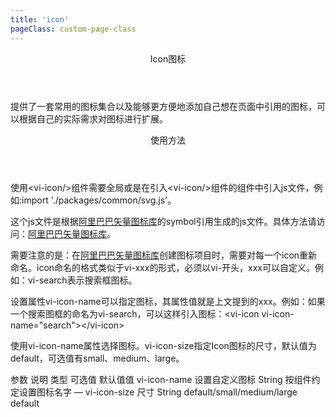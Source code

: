 ```yaml
---
title: 'icon'
pageClass: custom-page-class
---
```

<ClientOnly>
<Common-code-format>

  <div slot="componentNameTitle" class="component">
    <header class="component-name">
      Icon图标
    </header>
    <p class="component-text">
      提供了一套常用的图标集合以及能够更方便地添加自己想在页面中引用的图标，可以根据自己的实际需求对图标进行扩展。
    </p>
  </div>

  <div slot="description">
    <header class="vi-description-title">
      使用方法
    </header>
    <p class="vi-description-text">
      使用<span class="add-color">&ltvi-icon/&gt</span>组件需要全局或是在引入<span class="add-color">&ltvi-icon/&gt</span>组件的组件中引入<span class="add-color">js</span>文件，例如:<span class="add-color">import './packages/common/svg.js'</span>。
    </p>
    <p class="vi-description-text">
      这个<span class="add-color">js</span>文件是根据<a class="add-color" href="http://www.iconfont.cn" target="_black">阿里巴巴矢量图标库</a>的<span class="add-color">symbol引用</span>生成的<span class="add-color">js</span>文件。具体方法请访问：<a class="add-color"href="http://www.iconfont.cn" target="_black">阿里巴巴矢量图标库</a>。
    </p>
    <p class="vi-description-text">
      <span class="noteColor">需要注意的是：</span>在<a class="add-color" href="http://www.iconfont.cn" target="_black">阿里巴巴矢量图标库</a>创建图标项目时，需要对每一个icon重新命名。icon命名的格式类似于<span class="add-color">vi-xxx</span>的形式，必须以<span class="add-color">vi-</span>开头，<span class="add-color">xxx</span>可以自定义。例如：<span class="add-color">vi-search</span>表示搜索框图标。
    </p>
    <p class="vi-description-text">
      设置属性<span class="add-color">vi-icon-name</span>可以指定图标，其属性值就是上文提到的<span class="add-color">xxx</span>。例如：如果一个搜索图框的命名为<span class="add-color">vi-search</span>，可以这样引入图标：<span class="add-color">&ltvi-icon vi-icon-name="search"&gt&lt/vi-icon&gt</span>
    </p>
  </div>

  <div slot="showComponents" class="vi-show-component">
    <Input-vi-input/>
  </div>

  <section slot="paraDescription" class="vi-code-description">
    <p class="vi-paraStyle-wrapper">
      使用<span class="vi-paraStyle">vi-icon-name</span>属性选择图标。<span class="vi-paraStyle">vi-icon-size</span>指定Icon图标的尺寸，默认值为<span class="vi-paraStyle">default</span>，可选值有<span class="vi-paraStyle">small</span>、<span class="vi-paraStyle">medium</span>、<span class="vi-paraStyle">large</span>。
    </p>
  </section>

  <highlight-code class="codeStyle" slot="showCode" lang="vue">
    <vi-icon vi-icon-name="left" vi-icon-size="small"></vi-icon>
    <vi-icon vi-icon-name="right" vi-icon-size="small"></vi-icon>
    <vi-icon vi-icon-name="download" vi-icon-size="small"></vi-icon>
    <vi-icon vi-icon-name="upload" vi-icon-size="small"></vi-icon>
    <vi-icon vi-icon-name="search" vi-icon-size="small"></vi-icon>
    <vi-icon vi-icon-name="setting" vi-icon-size="small"></vi-icon>   
  </highlight-code>
</Common-code-format>
</ClientOnly>

<ClientOnly>
<Common-create-form>
  <thead slot="form-header" class="formHead">
      <tr class="formHeadRow">
          <th class="formHeadCol">参数</th>
          <th class="formHeadCol">说明</th>
          <th class="formHeadCol">类型</th>
          <th class="formHeadCol">可选值</th>
          <th class="formHeadCol">默认值值</th>
      </tr>
  </thead>
  <tbody slot="form-body" class="formBody">
      <tr class="formBodyRow">
          <td class="formBodyCol">vi-icon-name</td>
          <td class="formBodyCol">设置自定义图标</td>
          <td class="formBodyCol">String</td>
          <td class="formBodyCol">按组件约定设置图标名字</td>
          <td class="formBodyCol">—</td>
      </tr>
      <tr class="formBodyRow">
          <td class="formBodyCol">vi-icon-size</td>
          <td class="formBodyCol">尺寸</td>
          <td class="formBodyCol">String</td>
          <td class="formBodyCol">default/small/medium/large</td>
          <td class="formBodyCol">default</td>
      </tr>
  </tbody>
</Common-create-form>
</ClientOnly>
